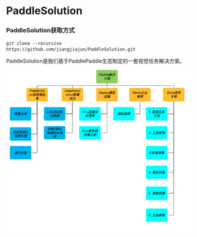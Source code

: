 # PaddleSolution
### PaddleSolution获取方式
```
git clone --recursive https://github.com/jiangjiajun/PaddleSolution.git 
```
PaddleSolution是我们基于PaddlePaddle生态制定的一套视觉任务解决方案。
![avatar](structure.png)
